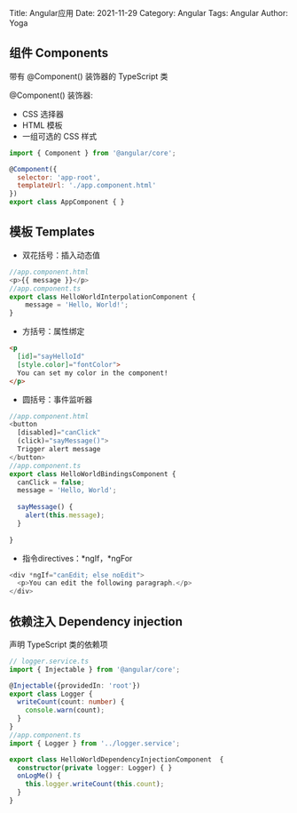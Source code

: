 Title: Angular应用
Date: 2021-11-29
Category: Angular
Tags: Angular
Author: Yoga

## 组件 Components

带有 @Component() 装饰器的 TypeScript 类

@Component() 装饰器:
* CSS 选择器
* HTML 模板
* 一组可选的 CSS 样式

```js
import { Component } from '@angular/core';

@Component({
  selector: 'app-root',
  templateUrl: './app.component.html'
})
export class AppComponent { }
```

## 模板 Templates

* 双花括号：插入动态值

```ts
//app.component.html
<p>{{ message }}</p>
//app.component.ts
export class HelloWorldInterpolationComponent {
    message = 'Hello, World!';
}
```

* 方括号：属性绑定

```html
<p
  [id]="sayHelloId"
  [style.color]="fontColor">
  You can set my color in the component!
</p>
```

* 圆括号：事件监听器

```ts
//app.component.html
<button
  [disabled]="canClick"
  (click)="sayMessage()">
  Trigger alert message
</button>
//app.component.ts
export class HelloWorldBindingsComponent {
  canClick = false;
  message = 'Hello, World';
 
  sayMessage() {
    alert(this.message);
  }
 
}
```

* 指令directives：*ngIf，*ngFor

```ts
<div *ngIf="canEdit; else noEdit">
  <p>You can edit the following paragraph.</p>
</div>
```

## 依赖注入 Dependency injection

声明 TypeScript 类的依赖项

```ts
// logger.service.ts
import { Injectable } from '@angular/core';

@Injectable({providedIn: 'root'})
export class Logger {
  writeCount(count: number) {
    console.warn(count);
  }
}
//app.component.ts
import { Logger } from '../logger.service';

export class HelloWorldDependencyInjectionComponent  {
  constructor(private logger: Logger) { }
  onLogMe() {
    this.logger.writeCount(this.count);
  }
}

```